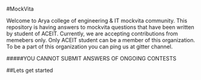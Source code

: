 #MockVita

Welcome to Arya college of engineering & IT mockvita community. This repository is having answers to mockvita questions that have been written by student of ACEIT. Currently, we are accepting contributions from memebers only. Only ACEIT student can be a member of this organization. To be a part of this organization you can ping us at gitter channel.

#####YOU CANNOT SUBMIT ANSWERS OF ONGOING CONTESTS

##Lets get started
